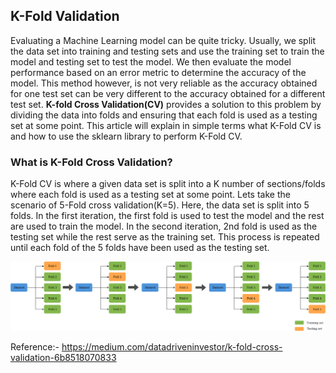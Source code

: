 ## K-Fold Validation

Evaluating a Machine Learning model can be quite tricky. Usually, we split the data set into training and testing sets and use the training set to train the model and testing set to test the model. We then evaluate the model performance based on an error metric to determine the accuracy of the model. This method however, is not very reliable as the accuracy obtained for one test set can be very different to the accuracy obtained for a different test set. **K-fold Cross Validation(CV)** provides a solution to this problem by dividing the data into folds and ensuring that each fold is used as a testing set at some point. This article will explain in simple terms what K-Fold CV is and how to use the sklearn library to perform K-Fold CV.

### What is K-Fold Cross Validation?

K-Fold CV is where a given data set is split into a K number of sections/folds where each fold is used as a testing set at some point. Lets take the scenario of 5-Fold cross validation(K=5). Here, the data set is split into 5 folds. In the first iteration, the first fold is used to test the model and the rest are used to train the model. In the second iteration, 2nd fold is used as the testing set while the rest serve as the training set. This process is repeated until each fold of the 5 folds have been used as the testing set.

![5-Fold Cross Validation](6.%20KNN/images/fig_46.png)

Reference:- https://medium.com/datadriveninvestor/k-fold-cross-validation-6b8518070833